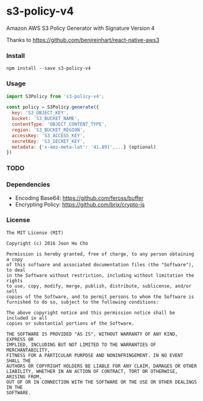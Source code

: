 # s3-policy-v4
Amazon AWS S3 Policy Generator with Signature Version 4

Thanks to https://github.com/benjreinhart/react-native-aws3

### Install
```
npm install --save s3-policy-v4
```


### Usage
```javascript
import S3Policy from 's3-policy-v4';

const policy = S3Policy.generate({
  key: 'S3_OBJECT_KEY',
  bucket: 'S3_BUCKET_NAME',
  contentType: 'OBJECT_CONTENT_TYPE',
  region: 'S3_BUCKET_REGION',
  accessKey: 'S3_ACCESS_KEY',
  secretKey: 'S3_SECRET_KEY',
  metadata: {'x-amz-meta-lat': '41.891',...} (optional)
})
```


### TODO


### Dependencies
 - Encoding Base64: https://github.com/feross/buffer
 - Encrypting Policy: https://github.com/brix/crypto-js


### License
```
The MIT License (MIT)

Copyright (c) 2016 Joon Ho Cho

Permission is hereby granted, free of charge, to any person obtaining a copy
of this software and associated documentation files (the "Software"), to deal
in the Software without restriction, including without limitation the rights
to use, copy, modify, merge, publish, distribute, sublicense, and/or sell
copies of the Software, and to permit persons to whom the Software is
furnished to do so, subject to the following conditions:

The above copyright notice and this permission notice shall be included in all
copies or substantial portions of the Software.

THE SOFTWARE IS PROVIDED "AS IS", WITHOUT WARRANTY OF ANY KIND, EXPRESS OR
IMPLIED, INCLUDING BUT NOT LIMITED TO THE WARRANTIES OF MERCHANTABILITY,
FITNESS FOR A PARTICULAR PURPOSE AND NONINFRINGEMENT. IN NO EVENT SHALL THE
AUTHORS OR COPYRIGHT HOLDERS BE LIABLE FOR ANY CLAIM, DAMAGES OR OTHER
LIABILITY, WHETHER IN AN ACTION OF CONTRACT, TORT OR OTHERWISE, ARISING FROM,
OUT OF OR IN CONNECTION WITH THE SOFTWARE OR THE USE OR OTHER DEALINGS IN THE
SOFTWARE.
```
